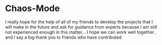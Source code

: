 # Chaos-Mode
 I really hope for the help of all of my friends to develop the projects that I will make in the future and ask for guidance from experts because I am still not experienced enough in this matter...   I hope we can work well together.. and I say a big thank you to friends who have contributed
